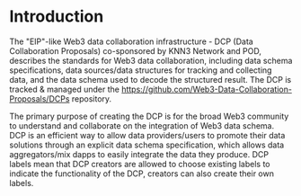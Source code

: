 # Introduction

The "EIP"-like Web3 data collaboration infrastructure - DCP (Data Collaboration Proposals) co-sponsored by KNN3 Network and POD, describes the standards for Web3 data collaboration, including data schema specifications, data sources/data structures for tracking and collecting data, and the data schema used to decode the structured result. The DCP is tracked & managed under the https://github.com/Web3-Data-Collaboration-Proposals/DCPs repository.

The primary purpose of creating the DCP is for the broad Web3 community to understand and collaborate on the integration of Web3 data schema. DCP is an efficient way to allow data providers/users to promote their data solutions through an explicit data schema specification, which allows data aggregators/mix dapps to easily integrate the data they produce. DCP labels mean that DCP creators are allowed to choose existing labels to indicate the functionality of the DCP, creators can also create their own labels.
